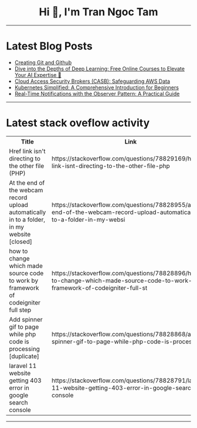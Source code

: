 <h1 align="center">Hi 👋, I'm Tran Ngoc Tam</h1>

---

# Latest Blog Posts 
<!-- BLOG-POST-LIST:START -->
- [Creating Git and Github](https://dev.to/laoluafolami/creating-git-and-github-275a)
- [Dive into the Depths of Deep Learning: Free Online Courses to Elevate Your AI Expertise 🧠](https://dev.to/getvm/dive-into-the-depths-of-deep-learning-free-online-courses-to-elevate-your-ai-expertise-205m)
- [Cloud Access Security Brokers &lpar;CASB&rpar;: Safeguarding AWS Data](https://dev.to/sudoconsultants/cloud-access-security-brokers-casb-safeguarding-aws-data-4hi5)
- [Kubernetes Simplified: A Comprehensive Introduction for Beginners](https://dev.to/emminex/kubernetes-simplified-a-comprehensive-introduction-for-beginners-47jc)
- [Real-Time Notifications with the Observer Pattern: A Practical Guide](https://dev.to/sudharshan06/real-time-notifications-with-the-observer-pattern-a-practical-guide-51gi)
<!-- BLOG-POST-LIST:END -->

---

# Latest stack oveflow activity
<table>
  <tr><th>Title</th><th>Link</th></tr>
  <!-- STACKOVERFLOW:START --><tr><td>Href link isn&#39;t directing to the other file &lpar;PHP&rpar;</td><td>https://stackoverflow.com/questions/78829169/href-link-isnt-directing-to-the-other-file-php</td></tr><tr><td>At the end of the webcam record upload automatically in to a folder, in my website [closed]</td><td>https://stackoverflow.com/questions/78828955/at-the-end-of-the-webcam-record-upload-automatically-in-to-a-folder-in-my-websi</td></tr><tr><td>how to change which made source code to work by framework of codeigniter full step</td><td>https://stackoverflow.com/questions/78828896/how-to-change-which-made-source-code-to-work-by-framework-of-codeigniter-full-st</td></tr><tr><td>Add spinner gif to page while php code is processing [duplicate]</td><td>https://stackoverflow.com/questions/78828868/add-spinner-gif-to-page-while-php-code-is-processing</td></tr><tr><td>laravel 11 website getting 403 error in google search console</td><td>https://stackoverflow.com/questions/78828791/laravel-11-website-getting-403-error-in-google-search-console</td></tr><!-- STACKOVERFLOW:END -->
</table>

---


